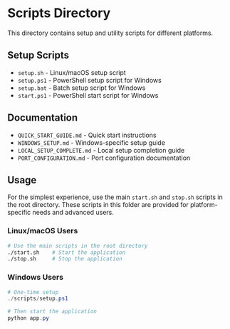 # Scripts Directory

This directory contains setup and utility scripts for different platforms.

## Setup Scripts

- `setup.sh` - Linux/macOS setup script
- `setup.ps1` - PowerShell setup script for Windows
- `setup.bat` - Batch setup script for Windows
- `start.ps1` - PowerShell start script for Windows

## Documentation

- `QUICK_START_GUIDE.md` - Quick start instructions
- `WINDOWS_SETUP.md` - Windows-specific setup guide
- `LOCAL_SETUP_COMPLETE.md` - Local setup completion guide
- `PORT_CONFIGURATION.md` - Port configuration documentation

## Usage

For the simplest experience, use the main `start.sh` and `stop.sh` scripts in the root directory. These scripts in this folder are provided for platform-specific needs and advanced users.

### Linux/macOS Users
```bash
# Use the main scripts in the root directory
./start.sh    # Start the application
./stop.sh     # Stop the application
```

### Windows Users
```powershell
# One-time setup
./scripts/setup.ps1

# Then start the application
python app.py
```
